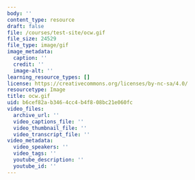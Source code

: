 ```yaml
---
body: ''
content_type: resource
draft: false
file: /courses/test-site/ocw.gif
file_size: 24529
file_type: image/gif
image_metadata:
  caption: ''
  credit: ''
  image-alt: ''
learning_resource_types: []
license: https://creativecommons.org/licenses/by-nc-sa/4.0/
resourcetype: Image
title: ocw.gif
uid: b6cef82a-b346-4cc4-b4f8-08bc21e060fc
video_files:
  archive_url: ''
  video_captions_file: ''
  video_thumbnail_file: ''
  video_transcript_file: ''
video_metadata:
  video_speakers: ''
  video_tags: ''
  youtube_description: ''
  youtube_id: ''
---
```

